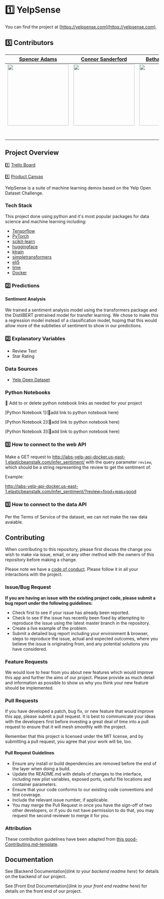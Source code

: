 <!-- 🚫 Note: All lines that start with 🚫 are instructions and should be deleted before this is posted to your portfolio. This is intended to be a guideline. Feel free to add your own flare to it.

🚫 The numbers 1️⃣ through 5️⃣ next to each item represent the week that part of the docs needs to be comepleted by.  Make sure to delete the numbers by the end of Labs.

🚫 Each student has a required minimum number of meaningful PRs each week per the rubric.  Contributing to docs does NOT count as a PR to meet your weekly requirements. -->

# 1️⃣ YelpSense

You can find the project at [https://yelpsense.com](https://yelpsense.com).

## 5️⃣ Contributors

|                                       [Spencer Adams](https://github.com/spentaur)                                       |                                       [Connor Sanderford](https://github.com/crsanderford)                                        |                                       [Bethany Richardson](http://github.com/ravenha)                                          |
| :-----------------------------------------------------------------------------------------------------------: | :-----------------------------------------------------------------------------------------------------------: | :-----------------------------------------------------------------------------------------------------------: |
|                      [<img src="https://avatars2.githubusercontent.com/u/2055801?s=460&u=2e8d9831dc72da5d99a127d070f7985a40fcacfb&v=4" width = "200" />](https://github.com/spentaur)                       |                      [<img src="https://yelpsense.com/images/connor.jpg" width = "200" />](https://github.com/crsanderford)                       |                      [<img src="https://avatars2.githubusercontent.com/u/51799343?s=460&u=cc7cd70771da267f60437f6551c05cb415f5d1fe&v=4" width = "200" />](https://github.com/ravenha)                       |
|                 [<img src="https://github.com/favicon.ico" width="15"> ](https://github.com/spentaur)                 |            [<img src="https://github.com/favicon.ico" width="15"> ](https://github.com/crsanderford)             |           [<img src="https://github.com/favicon.ico" width="15"> ](https://github.com/ravenha)            |
| [ <img src="https://static.licdn.com/sc/h/al2o9zrvru7aqj8e1x2rzsrca" width="15"> ](https://linkedin.com/in/spentaur) | [ <img src="https://static.licdn.com/sc/h/al2o9zrvru7aqj8e1x2rzsrca" width="15"> ](https://www.linkedin.com/in/connor-sanderford/) | [ <img src="https://static.licdn.com/sc/h/al2o9zrvru7aqj8e1x2rzsrca" width="15"> ](https://www.linkedin.com/in/ravenha) |



<!-- 🚫 5️⃣ Optional examples of using images with links for your tech stack, make sure to change these to fit your project

![MIT](https://img.shields.io/packagist/l/doctrine/orm.svg)
![Typescript](https://img.shields.io/npm/types/typescript.svg?style=flat)
[![Netlify Status](https://api.netlify.com/api/v1/badges/b5c4db1c-b10d-42c3-b157-3746edd9e81d/deploy-status)](netlify link goes in these parenthesis)
[![code style: prettier](https://img.shields.io/badge/code_style-prettier-ff69b4.svg?style=flat-square)](https://github.com/prettier/prettier)

🚫 more info on using badges [here](https://github.com/badges/shields) -->

## Project Overview


1️⃣ [Trello Board](https://trello.com/b/Uwd55Hds/labs-pt9-pt-yelp)

1️⃣ [Product Canvas](https://www.notion.so/Part-Time-Yelp-Dataset-Challenge-4bddd7e5a8114139955d1223647dfc79)

<!-- 🚫 Replace lorem ipsum with a description of your project -->

YelpSense is a suite of machine learning demos based on the Yelp Open Dataset Challenge. 

<!-- 🚫  delete if front end is not applicable to your project

1️⃣ [Deployed Front End](🚫add link to deployed app here) -->

### Tech Stack

<!-- 🚫 List all of the languages, frameworks, services, etc used here. -->

This project done using python and it's most popular packages for data science and machine learning including:
- [Tensorflow](https://www.tensorflow.org)
- [PyTorch](https://pytorch.org)
- [scikit-learn](https://scikit-learn.org/stable/)
- [huggingface](https://huggingface.co)
- [ktrain](https://github.com/amaiya/ktrain)
- [simpletransformers](https://github.com/ThilinaRajapakse/simpletransformers)
- [eli5](https://eli5.readthedocs.io/en/latest/)
- [lime](https://lime-ml.readthedocs.io/en/latest/)
- [Docker](https://www.docker.com)

### 2️⃣ Predictions

#### Sentiment Analysis
We trained a sentiment analysis model using the transformers package and the DistilBERT pretrained model for transfer learning. We chose to make this a regression model instead of a classification model, hoping that this would allow more of the subtleties of sentiment to show in our predictions.

### 2️⃣ Explanatory Variables

-   Review Text
-   Star Rating

### Data Sources
<!-- 🚫  Add to or delete souce links as needed for your project -->


-   [Yelp Open Dataset](https://www.yelp.com/dataset)

### Python Notebooks

🚫  Add to or delete python notebook links as needed for your project

[Python Notebook 1](🚫add link to python notebook here)

[Python Notebook 2](🚫add link to python notebook here)

[Python Notebook 3](🚫add link to python notebook here)

### 3️⃣ How to connect to the web API

<!-- 🚫 List directions on how to connect to the API here -->

Make a GET request to http://labs-yelp-api-docker.us-east-1.elasticbeanstalk.com/infer_sentiment/ with the query parameter `review`, which should be a string representing the review to get the sentiment of.

Example:

http://labs-yelp-api-docker.us-east-1.elasticbeanstalk.com/infer_sentiment/?review=food+was+good

### 3️⃣ How to connect to the data API

<!-- 🚫 List directions on how to connect to the API here -->

Per the Terms of Service of the dataset, we can not make the raw data avaiable.

## Contributing

When contributing to this repository, please first discuss the change you wish to make via issue, email, or any other method with the owners of this repository before making a change.

Please note we have a [code of conduct](./code_of_conduct.md.md). Please follow it in all your interactions with the project.

### Issue/Bug Request

 **If you are having an issue with the existing project code, please submit a bug report under the following guidelines:**
 - Check first to see if your issue has already been reported.
 - Check to see if the issue has recently been fixed by attempting to reproduce the issue using the latest master branch in the repository.
 - Create a live example of the problem.
 - Submit a detailed bug report including your environment & browser, steps to reproduce the issue, actual and expected outcomes,  where you believe the issue is originating from, and any potential solutions you have considered.

### Feature Requests

We would love to hear from you about new features which would improve this app and further the aims of our project. Please provide as much detail and information as possible to show us why you think your new feature should be implemented.

### Pull Requests

If you have developed a patch, bug fix, or new feature that would improve this app, please submit a pull request. It is best to communicate your ideas with the developers first before investing a great deal of time into a pull request to ensure that it will mesh smoothly with the project.

Remember that this project is licensed under the MIT license, and by submitting a pull request, you agree that your work will be, too.

#### Pull Request Guidelines

- Ensure any install or build dependencies are removed before the end of the layer when doing a build.
- Update the README.md with details of changes to the interface, including new plist variables, exposed ports, useful file locations and container parameters.
- Ensure that your code conforms to our existing code conventions and test coverage.
- Include the relevant issue number, if applicable.
- You may merge the Pull Request in once you have the sign-off of two other developers, or if you do not have permission to do that, you may request the second reviewer to merge it for you.

### Attribution

These contribution guidelines have been adapted from [this good-Contributing.md-template](https://gist.github.com/PurpleBooth/b24679402957c63ec426).

## Documentation

See [Backend Documentation](_link to your backend readme here_) for details on the backend of our project.

See [Front End Documentation](_link to your front end readme here_) for details on the front end of our project.

